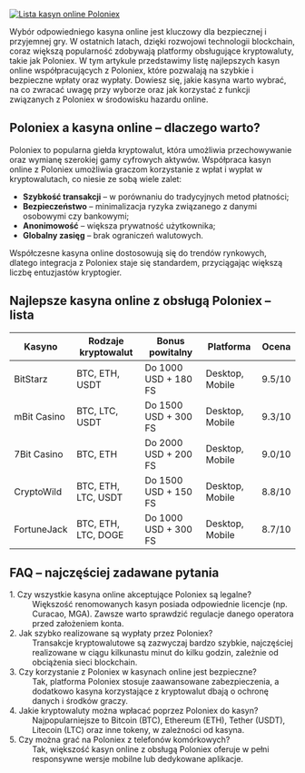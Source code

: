 [![Lista kasyn online Poloniex](https://123-caf.pages.dev/gitsignup.png)](https://vrmoo.ru/Bt82HjjY)

<p>Wybór odpowiedniego kasyna online jest kluczowy dla bezpiecznej i przyjemnej gry. W ostatnich latach, dzięki rozwojowi technologii blockchain, coraz większą popularność zdobywają platformy obsługujące kryptowaluty, takie jak Poloniex. W tym artykule przedstawimy listę najlepszych kasyn online współpracujących z Poloniex, które pozwalają na szybkie i bezpieczne wpłaty oraz wypłaty. Dowiesz się, jakie kasyna warto wybrać, na co zwracać uwagę przy wyborze oraz jak korzystać z funkcji związanych z Poloniex w środowisku hazardu online.</p>  <h2>Poloniex a kasyna online – dlaczego warto?</h2> <p>Poloniex to popularna giełda kryptowalut, która umożliwia przechowywanie oraz wymianę szerokiej gamy cyfrowych aktywów. Współpraca kasyn online z Poloniex umożliwia graczom korzystanie z wpłat i wypłat w kryptowalutach, co niesie ze sobą wiele zalet:</p> <ul> <li><strong>Szybkość transakcji</strong> – w porównaniu do tradycyjnych metod płatności;</li> <li><strong>Bezpieczeństwo</strong> – minimalizacja ryzyka związanego z danymi osobowymi czy bankowymi;</li> <li><strong>Anonimowość</strong> – większa prywatność użytkownika;</li> <li><strong>Globalny zasięg</strong> – brak ograniczeń walutowych.</li> </ul>  <p>Współczesne kasyna online dostosowują się do trendów rynkowych, dlatego integracja z Poloniex staje się standardem, przyciągając większą liczbę entuzjastów kryptogier.</p>  <h2>Najlepsze kasyna online z obsługą Poloniex – lista</h2> <table> <thead> <tr> <th>Kasyno</th> <th>Rodzaje kryptowalut</th> <th>Bonus powitalny</th> <th>Platforma</th> <th>Ocena</th> </tr> </thead> <tbody> <tr> <td>BitStarz</td> <td>BTC, ETH, USDT</td> <td>Do 1000 USD + 180 FS</td> <td>Desktop, Mobile</td> <td>9.5/10</td> </tr> <tr> <td>mBit Casino</td> <td>BTC, LTC, USDT</td> <td>Do 1500 USD + 300 FS</td> <td>Desktop, Mobile</td> <td>9.3/10</td> </tr> <tr> <td>7Bit Casino</td> <td>BTC, ETH</td> <td>Do 2000 USD + 200 FS</td> <td>Desktop, Mobile</td> <td>9.0/10</td> </tr> <tr> <td>CryptoWild</td> <td>BTC, ETH, LTC, USDT</td> <td>Do 1500 USD + 150 FS</td> <td>Desktop, Mobile</td> <td>8.8/10</td> </tr> <tr> <td>FortuneJack</td> <td>BTC, ETH, LTC, DOGE</td> <td>Do 1000 USD + 300 FS</td> <td>Desktop, Mobile</td> <td>8.7/10</td> </tr> </tbody> </table>  <h2>FAQ – najczęściej zadawane pytania</h2> <dl> <dt>1. Czy wszystkie kasyna online akceptujące Poloniex są legalne?</dt> <dd>Większość renomowanych kasyn posiada odpowiednie licencje (np. Curacao, MGA). Zawsze warto sprawdzić regulacje danego operatora przed założeniem konta.</dd>  <dt>2. Jak szybko realizowane są wypłaty przez Poloniex?</dt> <dd>Transakcje kryptowalutowe są zazwyczaj bardzo szybkie, najczęściej realizowane w ciągu kilkunastu minut do kilku godzin, zależnie od obciążenia sieci blockchain.</dd>  <dt>3. Czy korzystanie z Poloniex w kasynach online jest bezpieczne?</dt> <dd>Tak, platforma Poloniex stosuje zaawansowane zabezpieczenia, a dodatkowo kasyna korzystające z kryptowalut dbają o ochronę danych i środków graczy.</dd>  <dt>4. Jakie kryptowaluty można wpłacać poprzez Poloniex do kasyn?</dt> <dd>Najpopularniejsze to Bitcoin (BTC), Ethereum (ETH), Tether (USDT), Litecoin (LTC) oraz inne tokeny, w zależności od kasyna.</dd>  <dt>5. Czy można grać na Poloniex z telefonów komórkowych?</dt> <dd>Tak, większość kasyn online z obsługą Poloniex oferuje w pełni responsywne wersje mobilne lub dedykowane aplikacje.</dd> </dl>